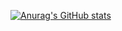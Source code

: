 [![Anurag's GitHub stats](https://github-readme-stats.vercel.app/api?username=hoon105204)](https://github.com/anuraghazra/github-readme-stats)